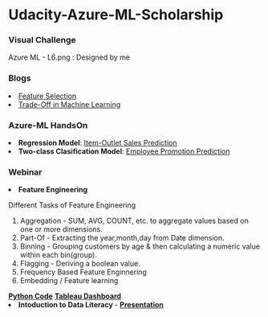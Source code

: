 # Udacity-Azure-ML-Scholarship

<h3>Visual Challenge</h3>
  Azure ML - L6.png : Designed by me
  
<h3>Blogs</h3>
  <li><a href="https://medium.com/lets-talk-ml/selecting-the-right-features-2b1d50a18a17?source=---------2------------------">Feature Selection</a></li>
  <li><a href="https://medium.com/lets-talk-ml/the-trade-off-in-machine-learning-f6b30f38a527?source=---------4------------------">Trade-Off in Machine Learning</a></li>
  
 <h3>Azure-ML HandsOn</h3>
  <li><strong>Regression Model</strong>: <a href="https://gallery.cortanaintelligence.com/Experiment/Item-Outlet-Sales-Prediction">Item-Outlet Sales Prediction</a></li> 
  <li><strong>Two-class Clasification Model</strong>: <a href="https://gallery.cortanaintelligence.com/Experiment/Employee-Promotion-Experiment-Mufaddal">Employee Promotion Prediction</a></li> 
  
<h3>Webinar</h3>
    <li><strong> Feature Engineering </strong>
    <p>Different Tasks of Feature Engineering</p>
    <ol>
      <li>Aggregation - SUM, AVG, COUNT, etc. to aggregate values based on one or more dimensions.</li>
      <li>Part-Of - Extracting the year,month,day from Date dimension.</li>
      <li>Binning - Grouping customers by age & then calculating a numeric value within each bin(group).</li>
      <li>Flagging - Deriving a boolean value.</li>
      <li>Frequency Based Feature Enginnering</li>
      <li>Embedding / Feature learning</li>
    </ol>
  <a href="https://drive.google.com/drive/folders/1cay0sYhZ-z_RxFMMJkv39ikjAa7YJ5FX?usp=sharing"><strong>Python Code</strong></a>
        <a href="https://public.tableau.com/profile/max6387#!/vizhome/Recommendation-RFMModel/Trends?publish=yes"><strong>Tableau Dashboard</strong></a></li>
  <li><strong> Intoduction to Data Literacy </strong> - 
  <a href="https://www.slideshare.net/MufaddalHaidermota/data-literacy-237635504"><strong>Presentation</strong></a></li>
  

